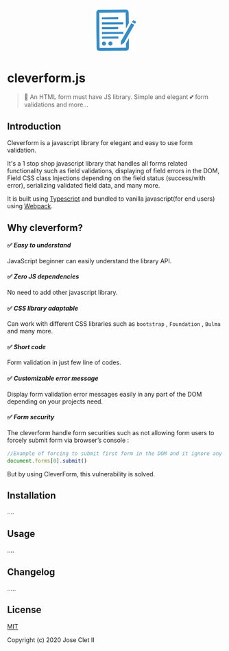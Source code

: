 
<p align="center"><a href="#" target="_blank"><img width="100"src="https://github.com/cleverform-js/cleverform/blob/master/cf-logo.png?raw=true"></a></p>



# cleverform.js

> 📝 An HTML form must have JS library. Simple and elegant 💕 form validations and more...


## Introduction

Cleverform is a javascript library for elegant and easy to use form validation.

It's a 1 stop shop javascript library that handles all forms related functionality such as field validations, displaying of field errors in the DOM, Field CSS class Injections depending on the field status (success/with error), serializing validated field data, and many more.

It is built using [Typescript](https://www.typescriptlang.org/) and bundled to vanilla javascript(for end users) using [Webpack](https://webpack.js.org/).




## Why cleverform?

#### ✅ _Easy to understand_ 
JavaScript beginner can easily understand the library API.


#### ✅ _Zero JS dependencies_
No need to add other javascript library.

#### ✅ _CSS library adaptable_ 
Can work with different CSS libraries such as `bootstrap` , `Foundation` , `Bulma` and many more.


#### ✅ _Short code_ 
Form validation in just few line of codes.


#### ✅ _Customizable error message_ 
Display form validation error messages easily in any part of the DOM depending on your projects need.


#### ✅ _Form security_ 
The cleverform handle form securities such as not allowing form users to
forcely submit form via browser’s console :  

```js
//Example of forcing to submit first form in the DOM and it ignore any kind of form validations 
document.forms[0].submit()
```
But by using CleverForm, this vulnerability is solved. 

## Installation

....

## Usage

....

## Changelog

.....

## License

[MIT](http://opensource.org/licenses/MIT)

Copyright (c) 2020 Jose Clet II


